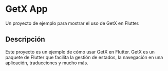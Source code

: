 # GetX App

Un proyecto de ejemplo para mostrar el uso de GetX en Flutter.

## Descripción

Este proyecto es un ejemplo de cómo usar GetX en Flutter. GetX es un paquete de Flutter que facilita la gestión de estados, la navegación en una aplicación, traducciones y mucho más.